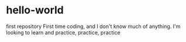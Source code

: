 # hello-world
first repository
First time coding, and I don't know much of anything. I'm looking to learn and practice, practice, practice
